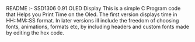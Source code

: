 README :- SSD1306 0.91 OLED Display
This is a simple C Program code that Helps you Print Time on the Oled. The first version displays time in HH::MM::SS format.
In later versions ill include the freedom of choosing fonts, animations, formats etc, by including headers and custom fonts made by editing the hex code.
